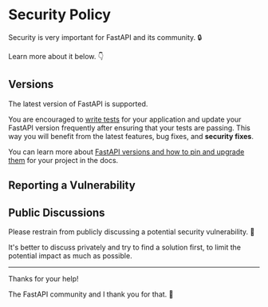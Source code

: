 # Security Policy

Security is very important for FastAPI and its community. 🔒

Learn more about it below. 👇

## Versions

The latest version of FastAPI is supported.

You are encouraged to [write tests](tutorial/testing/) for your application and update your FastAPI version frequently after ensuring that your tests are passing. This way you will benefit from the latest features, bug fixes, and **security fixes**.

You can learn more about [FastAPI versions and how to pin and upgrade them](deployment/versions/) for your project in the docs.

## Reporting a Vulnerability


## Public Discussions

Please restrain from publicly discussing a potential security vulnerability. 🙊

It's better to discuss privately and try to find a solution first, to limit the potential impact as much as possible.

---

Thanks for your help!

The FastAPI community and I thank you for that. 🙇
